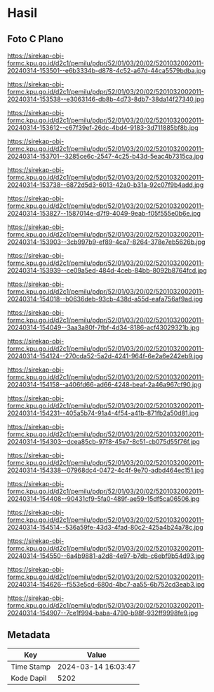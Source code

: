 # Hasil

## Foto C Plano

https://sirekap-obj-formc.kpu.go.id/d2c1/pemilu/pdpr/52/01/03/20/02/5201032002011-20240314-153501--e6b3334b-d878-4c52-a67d-44ca5579bdba.jpg

https://sirekap-obj-formc.kpu.go.id/d2c1/pemilu/pdpr/52/01/03/20/02/5201032002011-20240314-153538--e3063146-db8b-4d73-8db7-38da14f27340.jpg

https://sirekap-obj-formc.kpu.go.id/d2c1/pemilu/pdpr/52/01/03/20/02/5201032002011-20240314-153612--c67f39ef-26dc-4bd4-9183-3d711885bf8b.jpg

https://sirekap-obj-formc.kpu.go.id/d2c1/pemilu/pdpr/52/01/03/20/02/5201032002011-20240314-153701--3285ce6c-2547-4c25-b43d-5eac4b7315ca.jpg

https://sirekap-obj-formc.kpu.go.id/d2c1/pemilu/pdpr/52/01/03/20/02/5201032002011-20240314-153738--6872d5d3-6013-42a0-b31a-92c07f9b4add.jpg

https://sirekap-obj-formc.kpu.go.id/d2c1/pemilu/pdpr/52/01/03/20/02/5201032002011-20240314-153827--1587014e-d7f9-4049-9eab-f05f555e0b6e.jpg

https://sirekap-obj-formc.kpu.go.id/d2c1/pemilu/pdpr/52/01/03/20/02/5201032002011-20240314-153903--3cb997b9-ef89-4ca7-8264-378e7eb5626b.jpg

https://sirekap-obj-formc.kpu.go.id/d2c1/pemilu/pdpr/52/01/03/20/02/5201032002011-20240314-153939--ce09a5ed-484d-4ceb-84bb-8092b8764fcd.jpg

https://sirekap-obj-formc.kpu.go.id/d2c1/pemilu/pdpr/52/01/03/20/02/5201032002011-20240314-154018--b0636deb-93cb-438d-a55d-eafa756af9ad.jpg

https://sirekap-obj-formc.kpu.go.id/d2c1/pemilu/pdpr/52/01/03/20/02/5201032002011-20240314-154049--3aa3a80f-7fbf-4d34-8186-acf43029321b.jpg

https://sirekap-obj-formc.kpu.go.id/d2c1/pemilu/pdpr/52/01/03/20/02/5201032002011-20240314-154124--270cda52-5a2d-4241-964f-6e2a6e242eb9.jpg

https://sirekap-obj-formc.kpu.go.id/d2c1/pemilu/pdpr/52/01/03/20/02/5201032002011-20240314-154158--a406fd66-ad66-4248-beaf-2a46a967cf90.jpg

https://sirekap-obj-formc.kpu.go.id/d2c1/pemilu/pdpr/52/01/03/20/02/5201032002011-20240314-154231--405a5b74-91a4-4f54-a41b-871fb2a50d81.jpg

https://sirekap-obj-formc.kpu.go.id/d2c1/pemilu/pdpr/52/01/03/20/02/5201032002011-20240314-154303--dcea85cb-97f8-45e7-8c51-cb075d55f76f.jpg

https://sirekap-obj-formc.kpu.go.id/d2c1/pemilu/pdpr/52/01/03/20/02/5201032002011-20240314-154338--07968dc4-0472-4c4f-9e70-adbd464ec151.jpg

https://sirekap-obj-formc.kpu.go.id/d2c1/pemilu/pdpr/52/01/03/20/02/5201032002011-20240314-154408--90431cf9-5fa0-489f-ae59-15df5ca06506.jpg

https://sirekap-obj-formc.kpu.go.id/d2c1/pemilu/pdpr/52/01/03/20/02/5201032002011-20240314-154514--536a59fe-43d3-4fad-80c2-425a4b24a78c.jpg

https://sirekap-obj-formc.kpu.go.id/d2c1/pemilu/pdpr/52/01/03/20/02/5201032002011-20240314-154550--6a4b9881-a2d8-4e97-b7db-c6ebf9b54d93.jpg

https://sirekap-obj-formc.kpu.go.id/d2c1/pemilu/pdpr/52/01/03/20/02/5201032002011-20240314-154626--f553e5cd-680d-4bc7-aa55-6b752cd3eab3.jpg

https://sirekap-obj-formc.kpu.go.id/d2c1/pemilu/pdpr/52/01/03/20/02/5201032002011-20240314-154907--7ce1f994-baba-4790-b98f-932ff9998fe9.jpg


## Metadata

| Key        | Value               |
| ---------- | ------------------- |
| Time Stamp | 2024-03-14 16:03:47 |
| Kode Dapil | 5202                |



